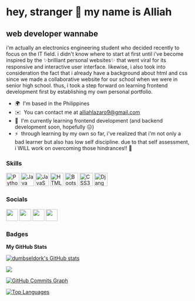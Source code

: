 hey, stranger 👋 my name is Alliah
=======================

web developer wannabe
---------------------

i'm actually an electronics engineering student who decided recently to focus on the IT field. i didn't know where to start at first until i've become inspired by the ✨brilliant personal websites✨ that went viral for its responsive and interactive user interface. likewise, i also took into consideration the fact that i already have a background about html and css since we made a collaborative website for our school when we were in senior high school. thus, i took a step forward on learning frontend development first by establishing my own personal portfolio. 

* 🌍  I'm based in the Philippines
* ✉️  You can contact me at [alliahlazaro9@gmail.com](mailto:alliahlazaro9@gmail.com )
* 🧠  I'm currently learning frontend development (and backend development soon, hopefully 😖)
* ⚡  through learning by my own so far, i've realized that i'm not only a bad learner but also has low self discipline. due to that self assessment, i WILL work on overcoming those hindrances!! 🙏

### Skills

<p align="left">
<a href="https://www.python.org/" target="_blank" rel="noreferrer"><img src="https://raw.githubusercontent.com/danielcranney/readme-generator/main/public/icons/skills/python-colored.svg" width="36" height="36" alt="Python" /></a>
<a href="https://www.oracle.com/java/" target="_blank" rel="noreferrer"><img src="https://raw.githubusercontent.com/danielcranney/readme-generator/main/public/icons/skills/java-colored.svg" width="36" height="36" alt="Java" /></a>
<a href="https://developer.mozilla.org/en-US/docs/Web/JavaScript" target="_blank" rel="noreferrer"><img src="https://raw.githubusercontent.com/danielcranney/readme-generator/main/public/icons/skills/javascript-colored.svg" width="36" height="36" alt="JavaScript" /></a>
<a href="https://developer.mozilla.org/en-US/docs/Glossary/HTML5" target="_blank" rel="noreferrer"><img src="https://raw.githubusercontent.com/danielcranney/readme-generator/main/public/icons/skills/html5-colored.svg" width="36" height="36" alt="HTML5" /></a>
<a href="https://getbootstrap.com/" target="_blank" rel="noreferrer"><img src="https://raw.githubusercontent.com/danielcranney/readme-generator/main/public/icons/skills/bootstrap-colored.svg" width="36" height="36" alt="Bootstrap" /></a>
<a href="https://www.w3.org/TR/CSS/#css" target="_blank" rel="noreferrer"><img src="https://raw.githubusercontent.com/danielcranney/readme-generator/main/public/icons/skills/css3-colored.svg" width="36" height="36" alt="CSS3" /></a>
<a href="https://www.djangoproject.com/" target="_blank" rel="noreferrer"><img src="https://raw.githubusercontent.com/danielcranney/readme-generator/main/public/icons/skills/django-colored.svg" width="36" height="36" alt="Django" /></a>
</p>


### Socials

<p align="left"> <a href="https://www.facebook.com/alliahhlazaro" target="_blank" rel="noreferrer"><img src="https://raw.githubusercontent.com/danielcranney/readme-generator/main/public/icons/socials/facebook.svg" width="32" height="32" /></a> <a href="https://www.github.com/dumbseldork" target="_blank" rel="noreferrer"><img src="https://raw.githubusercontent.com/danielcranney/readme-generator/main/public/icons/socials/github.svg" width="32" height="32" /></a> <a href="http://www.instagram.com/damseldork" target="_blank" rel="noreferrer"><img src="https://raw.githubusercontent.com/danielcranney/readme-generator/main/public/icons/socials/instagram.svg" width="32" height="32" /></a> <a href="https://www.linkedin.com/in/alliahlazaro" target="_blank" rel="noreferrer"><img src="https://raw.githubusercontent.com/danielcranney/readme-generator/main/public/icons/socials/linkedin.svg" width="32" height="32" /></a></p>

### Badges

<b>My GitHub Stats</b>

<a href="http://www.github.com/dumbseldork"><img src="https://github-readme-stats.vercel.app/api?username=dumbseldork&show_icons=true&hide=&count_private=true&title_color=ef4444&text_color=ffffff&icon_color=64748b&bg_color=171717&hide_border=true&show_icons=true" alt="dumbseldork's GitHub stats" /></a>

<a href="http://www.github.com/dumbseldork"><img src="https://github-readme-streak-stats.herokuapp.com/?user=dumbseldork&stroke=ffffff&background=171717&ring=ef4444&fire=ef4444&currStreakNum=ffffff&currStreakLabel=ef4444&sideNums=ffffff&sideLabels=ffffff&dates=ffffff&hide_border=true" /></a>

<a href="http://www.github.com/dumbseldork"><img src="https://activity-graph.herokuapp.com/graph?username=dumbseldork&bg_color=171717&color=ffffff&line=64748b&point=ffffff&area_color=171717&area=true&hide_border=true&custom_title=GitHub%20Commits%20Graph" alt="GitHub Commits Graph" /></a>

<a href="https://github.com/dumbseldork" align="left"><img src="https://github-readme-stats.vercel.app/api/top-langs/?username=dumbseldork&langs_count=10&title_color=ef4444&text_color=ffffff&icon_color=64748b&bg_color=171717&hide_border=true&locale=en&custom_title=Top%20%Languages" alt="Top Languages" /></a>
